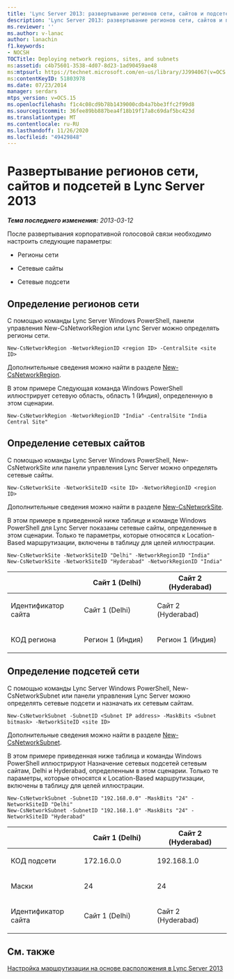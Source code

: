 ```yaml
---
title: 'Lync Server 2013: развертывание регионов сети, сайтов и подсетей'
description: 'Lync Server 2013: развертывание регионов сети, сайтов и подсетей.'
ms.reviewer: ''
ms.author: v-lanac
author: lanachin
f1.keywords:
- NOCSH
TOCTitle: Deploying network regions, sites, and subnets
ms:assetid: c4b75601-3538-4d07-8d23-1ad90459ae48
ms:mtpsurl: https://technet.microsoft.com/en-us/library/JJ994067(v=OCS.15)
ms:contentKeyID: 51803978
ms.date: 07/23/2014
manager: serdars
mtps_version: v=OCS.15
ms.openlocfilehash: f1c4c08cd9b78b1439000cdb4a7bbe3ffc2f99d8
ms.sourcegitcommit: 36fee89bb887bea4f18b19f17a8c69daf5bc423d
ms.translationtype: MT
ms.contentlocale: ru-RU
ms.lasthandoff: 11/26/2020
ms.locfileid: "49429848"
---
```

# <a name="deploying-network-regions-sites-and-subnets-in-lync-server-2013"></a>Развертывание регионов сети, сайтов и подсетей в Lync Server 2013

<div data-xmlns="http://www.w3.org/1999/xhtml">

<div class="topic" data-xmlns="http://www.w3.org/1999/xhtml" data-msxsl="urn:schemas-microsoft-com:xslt" data-cs="https://msdn.microsoft.com/">

<div data-asp="https://msdn2.microsoft.com/asp">



</div>

<div id="mainSection">

<div id="mainBody">

<span> </span>

_**Тема последнего изменения:** 2013-03-12_

После развертывания корпоративной голосовой связи необходимо настроить следующие параметры:

  - Регионы сети

  - Сетевые сайты

  - Сетевые подсети

<div>

## <a name="define-network-regions"></a>Определение регионов сети

С помощью команды Lync Server Windows PowerShell, панели управления New-CsNetworkRegion или Lync Server можно определять регионы сети.

    New-CsNetworkRegion -NetworkRegionID <region ID> -CentralSite <site ID>

Дополнительные сведения можно найти в разделе [New-CsNetworkRegion](https://docs.microsoft.com/powershell/module/skype/New-CsNetworkRegion).

В этом примере Следующая команда Windows PowerShell иллюстрирует сетевую область, область 1 (Индия), определенную в этом сценарии.

    New-CsNetworkRegion -NetworkRegionID "India" -CentralSite "India Central Site"

<div>


</div>

</div>

<div>

## <a name="define-network-sites"></a>Определение сетевых сайтов

С помощью команды Lync Server Windows PowerShell, New-CsNetworkSite или панели управления Lync Server можно определять сетевые сайты.

    New-CsNetworkSite -NetworkSiteID <site ID> -NetworkRegionID <region ID>

Дополнительные сведения можно найти в разделе [New-CsNetworkSite](https://docs.microsoft.com/powershell/module/skype/New-CsNetworkSite).

В этом примере в приведенной ниже таблице и команде Windows PowerShell для Lync Server показаны сетевые сайты, определенные в этом сценарии. Только те параметры, которые относятся к Location-Based маршрутизации, включены в таблицу для целей иллюстрации.

    New-CsNetworkSite -NetworkSiteID "Delhi" -NetworkRegionID "India"
    New-CsNetworkSite -NetworkSiteID "Hyderabad" -NetworkRegionID "India"


<table>
<colgroup>
<col style="width: 33%" />
<col style="width: 33%" />
<col style="width: 33%" />
</colgroup>
<thead>
<tr class="header">
<th></th>
<th>Сайт 1 (Delhi)</th>
<th>Сайт 2 (Hyderabad)</th>
</tr>
</thead>
<tbody>
<tr class="odd">
<td><p>Идентификатор сайта</p></td>
<td><p>Сайт 1 (Delhi)</p></td>
<td><p>Сайт 2 (Hyderabad)</p></td>
</tr>
<tr class="even">
<td><p>КОД региона</p></td>
<td><p>Регион 1 (Индия)</p></td>
<td><p>Регион 1 (Индия)</p></td>
</tr>
</tbody>
</table>


<div>


</div>

</div>

<div>

## <a name="define-network-subnets"></a>Определение подсетей сети

С помощью команды Lync Server Windows PowerShell, New-CsNetworkSubnet или панели управления Lync Server можно определять сетевые подсети и назначать их сетевым сайтам.

    New-CsNetworkSubnet -SubnetID <Subnet IP address> -MaskBits <Subnet bitmask> -NetworkSiteID <site ID>

Дополнительные сведения можно найти в разделе [New-CsNetworkSubnet](https://docs.microsoft.com/powershell/module/skype/New-CsNetworkSubnet).

В этом примере приведенная ниже таблица и команды Windows PowerShell иллюстрируют Назначение сетевых подсетей сетевым сайтам, Delhi и Hyderabad, определенным в этом сценарии. Только те параметры, которые относятся к Location-Based маршрутизации, включены в таблицу для целей иллюстрации.

    New-CsNetworkSubnet -SubnetID "192.168.0.0" -MaskBits "24" -NetworkSiteID "Delhi"
    New-CsNetworkSubnet -SubnetID "192.168.1.0" -MaskBits "24" -NetworkSiteID "Hyderabad"


<table>
<colgroup>
<col style="width: 33%" />
<col style="width: 33%" />
<col style="width: 33%" />
</colgroup>
<thead>
<tr class="header">
<th></th>
<th>Сайт 1 (Delhi)</th>
<th>Сайт 2 (Hyderabad)</th>
</tr>
</thead>
<tbody>
<tr class="odd">
<td><p>КОД подсети</p></td>
<td><p>172.16.0.0</p></td>
<td><p>192.168.1.0</p></td>
</tr>
<tr class="even">
<td><p>Маски</p></td>
<td><p>24</p></td>
<td><p>24</p></td>
</tr>
<tr class="odd">
<td><p>Идентификатор сайта</p></td>
<td><p>Сайт 1 (Delhi)</p></td>
<td><p>Сайт 2 (Hyderabad)</p></td>
</tr>
</tbody>
</table>


<div>


</div>

</div>

<div>

## <a name="see-also"></a>См. также


[Настройка маршрутизации на основе расположения в Lync Server 2013](lync-server-2013-configuring-location-based-routing.md)  
  

</div>

</div>

<span> </span>

</div>

</div>

</div>

